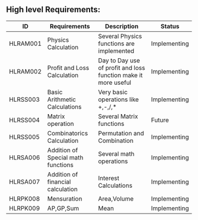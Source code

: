 
##  High level Requirements:
| ID | Requirements | Description | Status |
| --- | --- | --- | --- |
| HLRAM001 | Physics Calculation | Several Physics functions are implemented | Implementing |
| HLRAM002 | Profit and Loss Calculation | Day to Day use of profit and loss function make it more useful | Implementing |
| HLRSS003 | Basic Arithmetic Calculations | Very basic operations like +,-,/,* | Implementing |
| HLRSS004 | Matrix operation | Several Matrix functions | Future |
| HLRSS005 | Combinatorics Calculation | Permutation and Combination | Implementing |
| HLRSA006 | Addition of Special math functions | Several math operations | Implementing |
| HLRSA007 | Addition of financial calculation | Interest Calculations | Implementing |
| HLRPK008 | Mensuration | Area,Volume| Implementing |
| HLRPK009 | AP,GP,Sum| Mean | Implementing |








